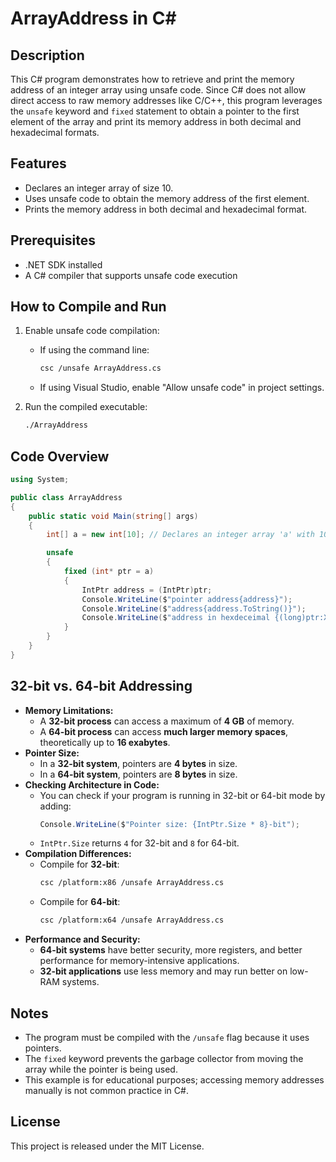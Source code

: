# ArrayAddress in C#

## Description
This C# program demonstrates how to retrieve and print the memory address of an integer array using unsafe code. Since C# does not allow direct access to raw memory addresses like C/C++, this program leverages the `unsafe` keyword and `fixed` statement to obtain a pointer to the first element of the array and print its memory address in both decimal and hexadecimal formats.

## Features
- Declares an integer array of size 10.
- Uses unsafe code to obtain the memory address of the first element.
- Prints the memory address in both decimal and hexadecimal format.

## Prerequisites
- .NET SDK installed
- A C# compiler that supports unsafe code execution

## How to Compile and Run
1. Enable unsafe code compilation:
   - If using the command line:
     ```sh
     csc /unsafe ArrayAddress.cs
     ```
   - If using Visual Studio, enable "Allow unsafe code" in project settings.

2. Run the compiled executable:
   ```sh
   ./ArrayAddress
   ```

## Code Overview
```csharp
using System;

public class ArrayAddress
{
    public static void Main(string[] args)
    {
        int[] a = new int[10]; // Declares an integer array 'a' with 10 elements.

        unsafe
        {
            fixed (int* ptr = a)
            {
                IntPtr address = (IntPtr)ptr;
                Console.WriteLine($"pointer address{address}");
                Console.WriteLine($"address{address.ToString()}");
                Console.WriteLine($"address in hexdeceimal {(long)ptr:X}"); // Prints address in hex
            }
        }
    }
}
```

## 32-bit vs. 64-bit Addressing
- **Memory Limitations:**
  - A **32-bit process** can access a maximum of **4 GB** of memory.
  - A **64-bit process** can access **much larger memory spaces**, theoretically up to **16 exabytes**.
- **Pointer Size:**
  - In a **32-bit system**, pointers are **4 bytes** in size.
  - In a **64-bit system**, pointers are **8 bytes** in size.
- **Checking Architecture in Code:**
  - You can check if your program is running in 32-bit or 64-bit mode by adding:
    ```csharp
    Console.WriteLine($"Pointer size: {IntPtr.Size * 8}-bit");
    ```
  - `IntPtr.Size` returns `4` for 32-bit and `8` for 64-bit.
- **Compilation Differences:**
  - Compile for **32-bit**:
    ```sh
    csc /platform:x86 /unsafe ArrayAddress.cs
    ```
  - Compile for **64-bit**:
    ```sh
    csc /platform:x64 /unsafe ArrayAddress.cs
    ```
- **Performance and Security:**
  - **64-bit systems** have better security, more registers, and better performance for memory-intensive applications.
  - **32-bit applications** use less memory and may run better on low-RAM systems.

## Notes
- The program must be compiled with the `/unsafe` flag because it uses pointers.
- The `fixed` keyword prevents the garbage collector from moving the array while the pointer is being used.
- This example is for educational purposes; accessing memory addresses manually is not common practice in C#.

## License
This project is released under the MIT License.

